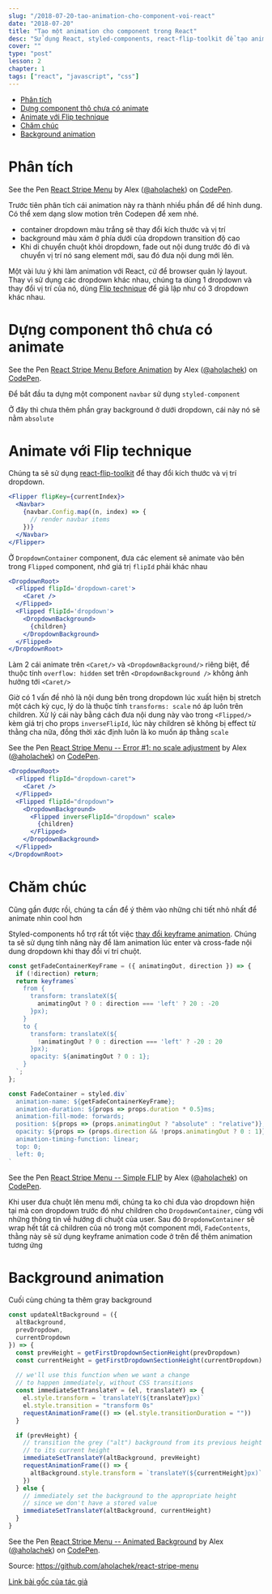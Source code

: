 ```yaml
---
slug: "/2018-07-20-tao-animation-cho-component-voi-react"
date: "2018-07-20"
title: "Tạo một animation cho component trong React"
desc: "Sử dụng React, styled-components, react-flip-toolkit để tạo animation giống như mên trên trang chủ của Stripe"
cover: ""
type: "post"
lesson: 2
chapter: 1
tags: ["react", "javascript", "css"]
---
```



<!-- TOC -->

- [Phân tích](#phân-tích)
- [Dựng component thô chưa có animate](#dựng-component-thô-chưa-có-animate)
- [Animate với Flip technique](#animate-với-flip-technique)
- [Chăm chúc](#chăm-chúc)
- [Background animation](#background-animation)

<!-- /TOC -->

# Phân tích

<p data-height="265" data-theme-id="0" data-slug-hash="PaYXEZ" data-default-tab="js,result" data-user="aholachek" data-embed-version="2" data-pen-title="React Stripe Menu" class="codepen">See the Pen <a href="https://codepen.io/aholachek/pen/PaYXEZ/">React Stripe Menu</a> by Alex (<a href="https://codepen.io/aholachek">@aholachek</a>) on <a href="https://codepen.io">CodePen</a>.</p>
<script async src="https://static.codepen.io/assets/embed/ei.js"></script>

Trước tiên phân tích cái animation này ra thành nhiều phần để dể hình dung. Có thể xem dạng slow motion trên Codepen để xem nhé.

- container dropdown màu trắng sẽ thay đổi kích thước và vị trí
- background màu xám ở phía dưới của dropdown transition độ cao
- Khi di chuyển chuột khỏi dropdown, fade out nội dung trước đó đi và chuyển vị trí nó sang element mới, sau đó đưa nội dung mới lên.

Một vài lưu ý khi làm animation với React, cứ để browser quản lý layout. Thay vì sử dụng các dropdown khác nhau, chúng ta dùng 1 dropdown và thay đổi vị trí của nó, dùng [Flip technique](https://css-tricks.com/animating-layouts-with-the-flip-technique/) để giả lập như có 3 dropdown khác nhau.

# Dựng component thô chưa có animate

<p data-height="265" data-theme-id="0" data-slug-hash="OELrzN" data-default-tab="js,result" data-user="aholachek" data-embed-version="2" data-pen-title="React Stripe Menu Before Animation" class="codepen">See the Pen <a href="https://codepen.io/aholachek/pen/OELrzN/">React Stripe Menu Before Animation</a> by Alex (<a href="https://codepen.io/aholachek">@aholachek</a>) on <a href="https://codepen.io">CodePen</a>.</p>
<script async src="https://static.codepen.io/assets/embed/ei.js"></script>

Để bắt đầu ta dựng một component `navbar` sử dụng `styled-component`

Ở đây thì chưa thêm phần gray background ở dưới dropdown, cái này nó sẽ nằm `absolute`

# Animate với Flip technique

Chúng ta sẽ sử dụng [react-flip-toolkit](https://github.com/aholachek/react-flip-toolkit) để thay đổi kích thước và vị trí dropdown.

```jsx
<Flipper flipKey={currentIndex}>
  <Navbar>
    {navbar.Config.map((n, index) => {
      // render navbar items
    })}
  </Navbar>
</Flipper>
```

Ở `DropdownContainer` component, đưa các element sẽ animate vào bên trong `Flipped` component, nhớ giá trị `flipId` phải khác nhau

```jsx
<DropdownRoot>
  <Flipped flipId='dropdown-caret'>
    <Caret />
  </Flipped>
  <Flipped flipId='dropdown'>
    <DropdownBackground>
      {children}
    </DropdownBackground>
  </Flipped>
</DropdownRoot>
```

Làm 2 cái animate trên `<Caret/>` và `<DropdownBackground/>` riêng biệt, để thuộc tính `overflow: hidden` set trên `<DropdownBackground />` không ảnh hưởng tới `<Caret/>`

Giờ có 1 vấn đề nhỏ là nội dung bên trong dropdown lúc xuất hiện bị stretch một cách kỳ cục, lý do là thuộc tính `transforms: scale` nó áp luôn trên children. Xử lý cái này bằng cách đưa nội dung này vào trong `<Flipped/>` kèm giá trị cho props `inverseFlipId`, lúc này children sẽ không bị effect từ thằng cha nữa, đồng thời xác định luôn là ko muốn áp thằng `scale`

<p data-height="265" data-theme-id="0" data-slug-hash="MXgZxG" data-default-tab="js,result" data-user="aholachek" data-embed-version="2" data-pen-title="React Stripe Menu -- Error #1: no scale adjustment" class="codepen">See the Pen <a href="https://codepen.io/aholachek/pen/MXgZxG/">React Stripe Menu -- Error #1: no scale adjustment</a> by Alex (<a href="https://codepen.io/aholachek">@aholachek</a>) on <a href="https://codepen.io">CodePen</a>.</p>
<script async src="https://static.codepen.io/assets/embed/ei.js"></script>

```jsx
<DropdownRoot>
  <Flipped flipId="dropdown-caret">
    <Caret />
  </Flipped>
  <Flipped flipId="dropdown">
    <DropdownBackground>
      <Flipped inverseFlipId="dropdown" scale>
        {children}
      </Flipped>
    </DropdownBackground>
  </Flipped>
</DropdownRoot>
```

# Chăm chúc

Cũng gần được rồi, chúng ta cần để ý thêm vào những chi tiết nhỏ nhất để animate nhìn cool hơn

Styled-components hổ trợ rất tốt việc [thay đổi keyframe animation](https://www.styled-components.com/docs/basics#animations). Chúng ta sẽ sử dụng tính năng này để làm animation lúc enter và cross-fade nội dung dropdown khi thay đổi ví trí chuột.

```jsx
const getFadeContainerKeyFrame = ({ animatingOut, direction }) => {
  if (!direction) return;
  return keyframes`
    from {
      transform: translateX(${
        animatingOut ? 0 : direction === 'left' ? 20 : -20
      }px);
    }
    to {
      transform: translateX(${
        !animatingOut ? 0 : direction === 'left' ? -20 : 20
      }px);
      opacity: ${animatingOut ? 0 : 1};
    }
  `;
};

const FadeContainer = styled.div`
  animation-name: ${getFadeContainerKeyFrame};
  animation-duration: ${props => props.duration * 0.5}ms;
  animation-fill-mode: forwards;
  position: ${props => (props.animatingOut ? "absolute" : "relative")};
  opacity: ${props => (props.direction && !props.animatingOut ? 0 : 1)};
  animation-timing-function: linear;
  top: 0;
  left: 0;
`
```

<p data-height="265" data-theme-id="0" data-slug-hash="NzPpwG" data-default-tab="js,result" data-user="aholachek" data-embed-version="2" data-pen-title="React Stripe Menu -- Simple FLIP" class="codepen">See the Pen <a href="https://codepen.io/aholachek/pen/NzPpwG/">React Stripe Menu -- Simple FLIP</a> by Alex (<a href="https://codepen.io/aholachek">@aholachek</a>) on <a href="https://codepen.io">CodePen</a>.</p>
<script async src="https://static.codepen.io/assets/embed/ei.js"></script>

Khi user đưa chuột lên menu mới, chúng ta ko chỉ đưa vào dropdown hiện tại mà con dropdown trước đó như children cho `DropdownContainer`, cùng với những thông tin về hướng di chuột của user. Sau đó `DropdonwContainer` sẽ wrap hết tất cả children của nó trong một component mới, `FadeContents`, thằng này sẽ sử dụng keyframe animation code ở trên để thêm animation tương ứng

# Background animation

Cuối cùng chúng ta thêm gray background

```jsx
const updateAltBackground = ({
  altBackground,
  prevDropdown,
  currentDropdown
}) => {
  const prevHeight = getFirstDropdownSectionHeight(prevDropdown)
  const currentHeight = getFirstDropdownSectionHeight(currentDropdown)
  
  // we'll use this function when we want a change 
  // to happen immediately, without CSS transitions
  const immediateSetTranslateY = (el, translateY) => {
    el.style.transform = `translateY(${translateY}px)`
    el.style.transition = "transform 0s"
    requestAnimationFrame(() => (el.style.transitionDuration = ""))
  }

  if (prevHeight) {
    // transition the grey ("alt") background from its previous height
    // to its current height
    immediateSetTranslateY(altBackground, prevHeight)
    requestAnimationFrame(() => {
      altBackground.style.transform = `translateY(${currentHeight}px)`
    })
  } else {
    // immediately set the background to the appropriate height
    // since we don't have a stored value
    immediateSetTranslateY(altBackground, currentHeight)
  }
}
```

<p data-height="265" data-theme-id="0" data-slug-hash="qKRWBe" data-default-tab="js,result" data-user="aholachek" data-embed-version="2" data-pen-title="React Stripe Menu -- Animated Background" class="codepen">See the Pen <a href="https://codepen.io/aholachek/pen/qKRWBe/">React Stripe Menu -- Animated Background</a> by Alex (<a href="https://codepen.io/aholachek">@aholachek</a>) on <a href="https://codepen.io">CodePen</a>.</p>
<script async src="https://static.codepen.io/assets/embed/ei.js"></script>

Source: https://github.com/aholachek/react-stripe-menu

[Link bài gốc của tác giả](https://css-tricks.com/building-a-complex-ui-animation-in-react-simply/)